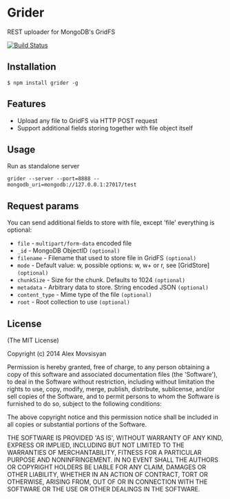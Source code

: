 # Grider

REST uploader for MongoDB's GridFS

[![Build Status](https://travis-ci.org/konteck/node-grider.png)](https://travis-ci.org/konteck/node-grider)

## Installation

    $ npm install grider -g

## Features

  * Upload any file to GridFS via HTTP POST request
  * Support additional fields storing together with file object itself

## Usage

Run as standalone server

    grider --server --port=8888 --mongodb_uri=mongodb://127.0.0.1:27017/test

## Request params

You can send additional fields to store with file, except 'file' everything is optional:

* `file`          - `multipart/form-data` encoded file
* `_id`           - MongoDB ObjectID `(optional)`
* `filename`      - Filename that used to store file in GridFS `(optional)`
* `mode`          - Default value: w, possible options: w, w+ or r, see [GridStore] `(optional)`
* `chunkSize`     - Size for the chunk. Defaults to 1024 `(optional)`
* `metadata`      - Arbitrary data to store. String encoded JSON `(optional)`
* `content_type`  - Mime type of the file `(optional)`
* `root`          - Root collection to use `(optional)`

## License 

(The MIT License)

Copyright (c) 2014 Alex Movsisyan

Permission is hereby granted, free of charge, to any person obtaining
a copy of this software and associated documentation files (the
'Software'), to deal in the Software without restriction, including
without limitation the rights to use, copy, modify, merge, publish,
distribute, sublicense, and/or sell copies of the Software, and to
permit persons to whom the Software is furnished to do so, subject to
the following conditions:

The above copyright notice and this permission notice shall be
included in all copies or substantial portions of the Software.

THE SOFTWARE IS PROVIDED 'AS IS', WITHOUT WARRANTY OF ANY KIND,
EXPRESS OR IMPLIED, INCLUDING BUT NOT LIMITED TO THE WARRANTIES OF
MERCHANTABILITY, FITNESS FOR A PARTICULAR PURPOSE AND NONINFRINGEMENT.
IN NO EVENT SHALL THE AUTHORS OR COPYRIGHT HOLDERS BE LIABLE FOR ANY
CLAIM, DAMAGES OR OTHER LIABILITY, WHETHER IN AN ACTION OF CONTRACT,
TORT OR OTHERWISE, ARISING FROM, OUT OF OR IN CONNECTION WITH THE
SOFTWARE OR THE USE OR OTHER DEALINGS IN THE SOFTWARE.
